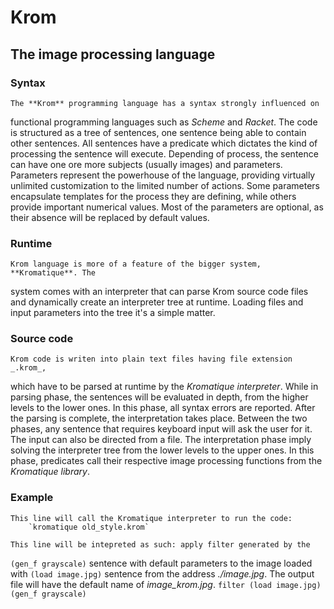 # **Krom**
## The image processing language


### Syntax

    The **Krom** programming language has a syntax strongly influenced on
functional programming languages such as _Scheme_ and _Racket_. The code is
structured as a tree of sentences, one sentence being able to contain
other sentences.
    All sentences have a predicate which dictates the kind
of processing the sentence will execute. Depending of process, the sentence
can have one ore more subjects (usually images) and parameters.
    Parameters represent the powerhouse of the language, providing virtually
unlimited customization to the limited number of actions. Some parameters
encapsulate templates for the process they are defining, while others provide
important numerical values. Most of the parameters are optional, as their
absence will be replaced by default values.


### Runtime

    Krom language is more of a feature of the bigger system, **Kromatique**. The
system comes with an interpreter that can parse Krom source code files and
dynamically create an interpreter tree at runtime. Loading files and input
parameters into the tree it's a simple matter.


### Source code

    Krom code is writen into plain text files having file extension _.krom_,
which have to be parsed at runtime by the _Kromatique interpreter_.
    While in parsing phase, the sentences will be evaluated in depth, from the
higher levels to the lower ones. In this phase, all syntax errors are reported.
After the parsing is complete, the interpretation takes place.
    Between the two phases, any sentence that requires keyboard input will ask
the user for it. The input can also be directed from a file.
    The interpretation phase imply solving the interpreter tree from the lower
levels to the upper ones. In this phase, predicates call their respective
image processing functions from the _Kromatique library_.


### Example

    This line will call the Kromatique interpreter to run the code:
        `kromatique old_style.krom`

    This line will be intepreted as such: apply filter generated by the
`(gen_f grayscale)` sentence with default parameters to the image loaded with
`(load image.jpg)` sentence from the address _./image.jpg_. The output file
will have the default name of _image_krom.jpg_.
        `filter (load image.jpg) (gen_f grayscale)`

